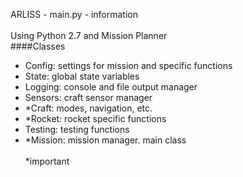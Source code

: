 ARLISS - main.py - information <br/>
<br/>
Using Python 2.7 and Mission Planner
<br/>
####Classes
- Config: settings for mission and specific functions
- State: global state variables
- Logging: console and file output manager
- Sensors: craft sensor manager
- *Craft: modes, navigation, etc.
- *Rocket: rocket specific functions
- Testing: testing functions
- *Mission: mission manager.  main class
<br/><br/>
*important